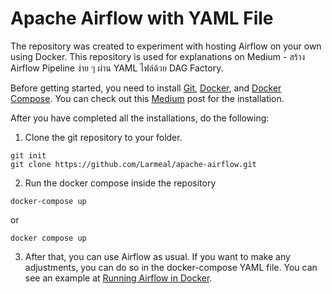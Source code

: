 # Apache Airflow with YAML File
The repository was created to experiment with hosting Airflow on your own using Docker. This repository is used for explanations on Medium - สร้าง Airflow Pipeline ง่าย ๆ ผ่าน YAML ไฟล์ด้วย DAG Factory.

Before getting started, you need to install [Git](https://git-scm.com/downloads), [Docker](https://www.docker.com/), and [Docker Compose](https://docs.docker.com/compose/install/). You can check out this [Medium](https://medium.com/@chutdanai.tho/%E0%B9%80%E0%B8%A3%E0%B8%B4%E0%B9%88%E0%B8%A1%E0%B8%95%E0%B9%89%E0%B8%99%E0%B9%83%E0%B8%8A%E0%B9%89%E0%B8%87%E0%B8%B2%E0%B8%99-mongodb-%E0%B8%94%E0%B9%89%E0%B8%A7%E0%B8%A2-pymongo-%E0%B9%81%E0%B8%9A%E0%B8%9A-step-by-step-d70f4d7c1b6e) post for the installation.

After you have completed all the installations, do the following:

1. Clone the git repository to your folder.
```shell
git init
git clone https://github.com/Larmeal/apache-airflow.git
```

2. Run the docker compose inside the repository
```shell
docker-compose up
```
or
```shell
docker compose up
```
3. After that, you can use Airflow as usual. If you want to make any adjustments, you can do so in the docker-compose YAML file. You can see an example at [Running Airflow in Docker](https://airflow.apache.org/docs/apache-airflow/stable/howto/docker-compose/index.html).